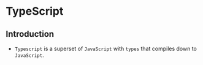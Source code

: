 # TypeScript

## Introduction

* `Typescript` is a superset of `JavaScript` with `types` that compiles down to `JavaScript`.
